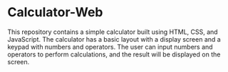 # Calculator-Web
This repository contains a simple calculator built using HTML, CSS, and JavaScript. The calculator has a basic layout with a display screen and a keypad with numbers and operators. The user can input numbers and operators to perform calculations, and the result will be displayed on the screen.
